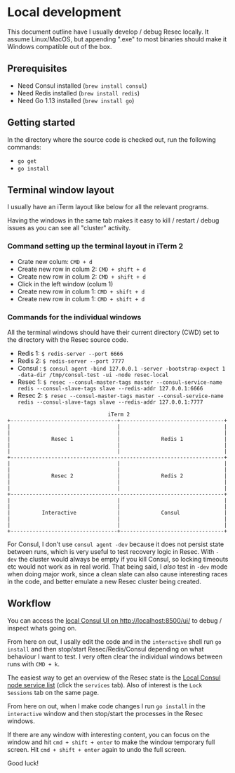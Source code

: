 # Local development

This document outline have I usually develop / debug Resec locally. It assume Linux/MacOS, but appending ".exe" to most binaries should make it Windows compatible out of the box.

## Prerequisites

* Need Consul installed (`brew install consul`)
* Need Redis installed (`brew install redis`)
* Need Go 1.13 installed (`brew install go`)

## Getting started

In the directory where the source code is checked out, run the following commands:

* `go get`
* `go install`

## Terminal window layout

I usually have an iTerm layout like below for all the relevant programs.

Having the windows in the same tab makes it easy to kill / restart / debug issues as you can see all "cluster" activity.

### Command setting up the terminal layout in iTerm 2

* Crate new colum: `CMD + d`
* Create new row in colum 2: `CMD + shift + d`
* Create new row in colum 2: `CMD + shift + d`
* Click in the left window (colum 1)
* Create new row in colum 1: `CMD + shift + d`
* Create new row in colum 1: `CMD + shift + d`

### Commands for the individual windows

All the terminal windows should have their current directory (CWD) set to the directory with the Resec source code.

* Redis 1: `$ redis-server --port 6666`
* Redis 2: `$ redis-server --port 7777`
* Consul : `$ consul agent -bind 127.0.0.1 -server -bootstrap-expect 1 -data-dir /tmp/consul-test -ui -node resec-local`
* Resec 1: `$ resec --consul-master-tags master --consul-service-name redis --consul-slave-tags slave --redis-addr 127.0.0.1:6666`
* Resec 2: `$ resec --consul-master-tags master --consul-service-name redis --consul-slave-tags slave --redis-addr 127.0.0.1:7777`

```text
                                iTerm 2
+----------------------------------+---------------------------------+
|                                  |                                 |
|                                  |                                 |
|             Resec 1              |             Redis 1             |
|                                  |                                 |
|                                  |                                 |
+--------------------------------------------------------------------+
|                                  |                                 |
|                                  |                                 |
|             Resec 2              |             Redis 2             |
|                                  |                                 |
|                                  |                                 |
+--------------------------------------------------------------------+
|                                  |                                 |
|                                  |                                 |
|          Interactive             |             Consul              |
|                                  |                                 |
|                                  |                                 |
+----------------------------------+---------------------------------+
```

For Consul, I don't use `consul agent -dev` because it does not persist state between runs, which is very useful to test recovery logic in Resec. With `-dev` the cluster would always be empty if you kill Consul, so locking timeouts etc would not work as in real world. That being said, I *also* test in `-dev` mode when doing major work, since a clean slate can also cause interesting races in the code, and better emulate a new Resec cluster being created.

## Workflow

You can access the [local Consul UI on http://localhost:8500/ui/](http://localhost:8500/ui/dc1/services) to debug / inspect whats going on.

From here on out, I usally edit the code and in the `interactive` shell run `go install` and then stop/start Resec/Redis/Consul depending on what behaviour I want to test. I very often clear the individual windows between runs with `CMD + k`.

The easiest way to get an overview of the Resec state is the [Local Consul node service list](http://localhost:8500/ui/dc1/nodes/resec-local) (click the `services` tab). Also of interest is the `Lock Sessions` tab on the same page.

From here on out, when I make code changes I run `go install` in the `interactive` window and then stop/start the processes in the Resec windows.

If there are any window with interesting content, you can focus on the window and hit `cmd + shift + enter` to make the window temporary full screen. Hit `cmd + shift + enter` again to undo the full screen.

Good luck!
